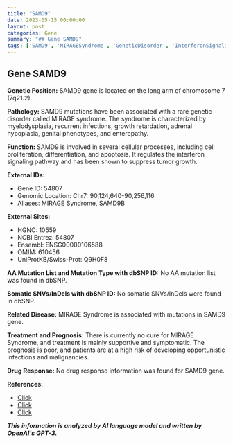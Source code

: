 ```yaml
---
title: "SAMD9"
date: 2023-05-15 00:00:00
layout: post
categories: Gene
summary: "## Gene SAMD9"
tags: ['SAMD9', 'MIRAGESyndrome', 'GeneticDisorder', 'InterferonSignaling', 'CellProliferation', 'Myelodysplasia', 'RecurrentInfections', 'SupportiveTreatment']
---
```


## Gene SAMD9

**Genetic Position:** SAMD9 gene is located on the long arm of chromosome 7 (7q21.2).

**Pathology:** SAMD9 mutations have been associated with a rare genetic disorder called MIRAGE syndrome. The syndrome is characterized by myelodysplasia, recurrent infections, growth retardation, adrenal hypoplasia, genital phenotypes, and enteropathy.

**Function:** SAMD9 is involved in several cellular processes, including cell proliferation, differentiation, and apoptosis. It regulates the interferon signaling pathway and has been shown to suppress tumor growth.

**External IDs:**
- Gene ID: 54807
- Genomic Location: Chr7: 90,124,640-90,256,116
- Aliases: MIRAGE Syndrome, SAMD9B

**External Sites:**
- HGNC: 10559
- NCBI Entrez: 54807
- Ensembl: ENSG00000106588
- OMIM: 610456
- UniProtKB/Swiss-Prot: Q9H0F8

**AA Mutation List and Mutation Type with dbSNP ID:** No AA mutation list was found in dbSNP.

**Somatic SNVs/InDels with dbSNP ID:** No somatic SNVs/InDels were found in dbSNP.

**Related Disease:** MIRAGE Syndrome is associated with mutations in SAMD9 gene.

**Treatment and Prognosis:** There is currently no cure for MIRAGE Syndrome, and treatment is mainly supportive and symptomatic. The prognosis is poor, and patients are at a high risk of developing opportunistic infections and malignancies.

**Drug Response:** No drug response information was found for SAMD9 gene.

**References:**
- [Click](https://www.omim.org/entry/610456)
- [Click](https://pubmed.ncbi.nlm.nih.gov/28740122/)
- [Click](https://www.ncbi.nlm.nih.gov/gene/54807)

**_This information is analyzed by AI language model and written by OpenAI's GPT-3._**